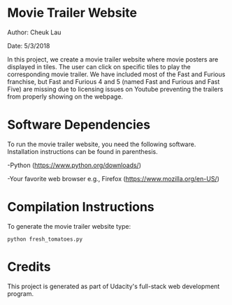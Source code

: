 # Movie Trailer Website

Author: Cheuk Lau

Date: 5/3/2018

In this project, we create a movie trailer website where movie posters
are displayed in tiles. The user can click on specific tiles to play
the corresponding movie trailer. We have included most of the Fast and Furious
franchise, but Fast and Furious 4 and 5 (named Fast and Furious and Fast Five)
are missing due to licensing issues on Youtube preventing the trailers from
properly showing on the webpage.

# Software Dependencies
To run the movie trailer website, you need the following software.
Installation instructions can be found in parenthesis.

-Python (https://www.python.org/downloads/)

-Your favorite web browser e.g., Firefox (https://www.mozilla.org/en-US/)

# Compilation Instructions
To generate the movie trailer website type:
```
python fresh_tomatoes.py
```

# Credits
This project is generated as part of Udacity's full-stack web development
program.
